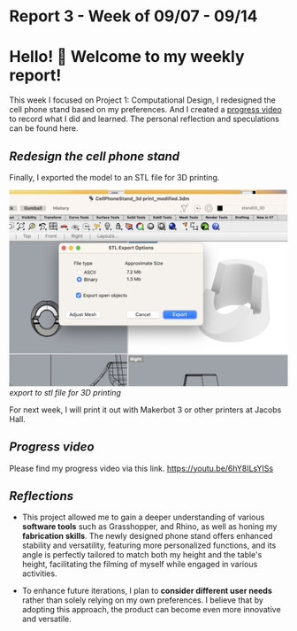 # Report 3 - Week of 09/07 - 09/14

# Hello! 🌟 Welcome to my weekly report!

This week I focused on Project 1: Computational Design, I redesigned the cell phone stand based on my preferences. And I created a [progress video](https://youtu.be/6hY8ILsYISs) to record what I did and learned. The personal reflection and speculations can be found here.


## *Redesign the cell phone stand*


Finally, I exported the model to an STL file for 3D printing.

![export to stl file for 3d printing](https://github.com/Berkeley-MDes/tdf-fa23-Yukihan528/blob/main/weekly%20report/Report%202%20-%20Week%20of%2008%2031%20-%2009%2007/export%20to%20stl%20file%20for%203d%20printing.png)
_export to stl file for 3D printing_

For next week, I will print it out with Makerbot 3 or other printers at Jacobs Hall.

## *Progress video*
Please find my progress video via this link. https://youtu.be/6hY8ILsYISs


## *Reflections*

- This project allowed me to gain a deeper understanding of various **software tools** such as Grasshopper, and Rhino, as well as honing my **fabrication skills**. The newly designed phone stand offers enhanced stability and versatility, featuring more personalized functions, and its angle is perfectly tailored to match both my height and the table's height, facilitating the filming of myself while engaged in various activities.

- To enhance future iterations, I plan to **consider different user needs** rather than solely relying on my own preferences. I believe that by adopting this approach, the product can become even more innovative and versatile.

